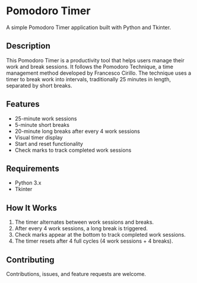 # Pomodoro Timer

A simple Pomodoro Timer application built with Python and Tkinter.

## Description

This Pomodoro Timer is a productivity tool that helps users manage their work and break sessions. It follows the Pomodoro Technique, a time management method developed by Francesco Cirillo. The technique uses a timer to break work into intervals, traditionally 25 minutes in length, separated by short breaks.

## Features

- 25-minute work sessions
- 5-minute short breaks
- 20-minute long breaks after every 4 work sessions
- Visual timer display
- Start and reset functionality
- Check marks to track completed work sessions

## Requirements

- Python 3.x
- Tkinter

## How It Works

1. The timer alternates between work sessions and breaks.
2. After every 4 work sessions, a long break is triggered.
3. Check marks appear at the bottom to track completed work sessions.
4. The timer resets after 4 full cycles (4 work sessions + 4 breaks).

## Contributing

Contributions, issues, and feature requests are welcome. 
